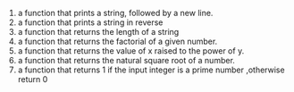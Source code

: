 1.  a function that prints a string, followed by a new line.
2. a function that prints a string in reverse
3. a function that returns the length of a string
4. a function that returns the factorial of a given number.
5. a function that returns the value of x raised to the power of y.
6. a function that returns the natural square root of a number.
7. a function that returns 1 if the input integer is a prime number
,otherwise return 0

